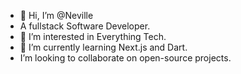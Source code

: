 - 👋 Hi, I’m @Neville
- A fullstack Software Developer.
- 👀 I’m interested in Everything Tech.
- 🌱 I’m currently learning Next.js and Dart.
-  I’m looking to collaborate on open-source projects.

<!---
Neville777/Neville777 is a ✨ special ✨ repository because its `README.md` (this file) appears on your GitHub profile.
You can click the Preview link to take a look at your changes.
--->
